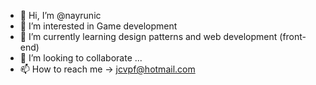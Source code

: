 - 👋 Hi, I’m @nayrunic
- 👀 I’m interested in Game development
- 🌱 I’m currently learning design patterns and web development (front-end)
- 💞️ I’m looking to collaborate ...
- 📫 How to reach me -> jcvpf@hotmail.com


